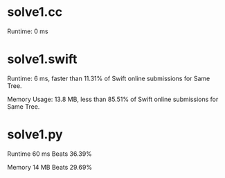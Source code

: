 # solve1.cc
 
Runtime: 0 ms

# solve1.swift

Runtime: 6 ms, faster than 11.31% of Swift online submissions for Same Tree.

Memory Usage: 13.8 MB, less than 85.51% of Swift online submissions for Same Tree.

# solve1.py

Runtime 60 ms Beats 36.39%

Memory 14 MB Beats 29.69%
